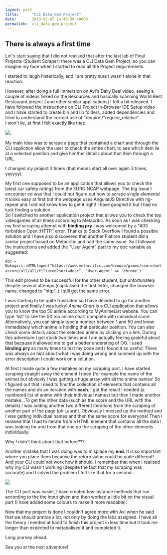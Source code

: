```yaml
---
layout: post
title:      "CLI Data Gem Project"
date:       2019-02-07 14:46:30 +0000
permalink:  cli_data_gem_project
---
```


## There is always a first time


Let's start saying that I did not realised that after the last lab of Final Projects  (Student Scraper) there was a CLI Data Gem Project, so you can imagine my face when I started to read all the Project requirements. 

I started to laugh histerically, and I am pretty sure I wasn't alone in that reaction. 

However, after doing a full immersion on Avi's Daily Deal video,  seeing  a couple of videos linked on the Resources and basically scanning World Best Restaurant project ( and other similar applications) I felt a bit releaved. 
I have followed the instructions on CLI Project In-Browser IDE Setup video and I have started to create bin and lib folders, added dependencies and  tried to understand the correct use of "require'/"require_relative".  
I won't lie, at first I felt exactly like that: 

![](https://i.kym-cdn.com/photos/images/original/000/234/765/b7e.jpg).

My main idea was to scrape a page that contained a chart and through the CLI appliction allow the user to check the entire chart, to see which item lie at a selected position and give him/her details about that item through a URL.

I changed my project 3 times (that means start all over again 3 times, yayyyy). 

My first one supposed to be an application that allows you to check the latest car safety ratings from the EURO NCAP webpage. The big issue I encounter ed was that I could not figure out how to scrape single elements! It looks easy at first but the webpage uses AngularJS Directive with ng-repeat and I did not know how to get it right! 
I have googled it  but I had no luck finding a solution.  
So I switched to another application project that allows you to check the top videogames of all times according to Metacritic. 
As soon as I was checking my first scraping attempt with **binding pry** I was welcomed by a "403 forbidden Open::HTTP” error. Thanks to Stack Overflow I found a possible solution and I have also discovered that another Flatiron student did a similar project based on Metacritic and had the same issue. 
So I followed the instructions and added the "User Agent" part to my doc variable as suggested:

`doc = Nokogiri::HTML(open("https://www.metacritic.com/browse/games/score/metascore/all/all/filtered?sort=desc", 'User-Agent' => 'chrome')`. 

This edit proved to be successful for the other student, but unfortunately despite several attemps (capitalised the first letter, changed the browser name, changed to "http"..) I still got the same error. 

I was starting to be quite frustrated so I have decided to go for another project and finally I was lucky!
*Anime Chart* is a CLI application that allows you to know the top 50 anime according to MyAnimeList website. 
You can type 'list' to see the 50 top anime chart complete with individual score. Alternatively, you can simply type a number between 1 and 50 and know immediately which anime is holding that particular position. You can also check some details about the selected anime by clicking on a link.
During this adventure I got stuck two times and I am actually feeling grateful about that because it allowed me to get a better understing of OO. I used **binding.pry** so many times to test my code and I found it so useful! There was always an hint about what I was doing wrong and summed up with the error description I could work on a solution.

At first I made quite a few mistakes on my scraping part. I have started scraping straight away the element I need (for example the name of the anime) but obviosly I was getting a huge array with all the anime names! So I figured out that I need to find the collection of elements that contains all the names and do an iteration with **each**. I got the result I needed (a numbered list of anime with their individual names) but then I made another mistake...To get the other data (such as the score and the URL with the details) I was adding another two different iterations from the scraping  of another part of the page (oh Laura!). 
Obviously I messed up the method and I was getting individual names and then the same score for everyone! 
Then I realised that I had to iterate from a HTML element that contains all the data I was looking for and from that one do the scraping of the other elements individually. 

Why I didn't think about that before??? 

Another mistake that I was doing was to misplace my **end**. It is so important where you place them because the return value could be quite different! And your CLI could not work how it should. 
I remember that when i realised why my CLI wasn't working (despite the fact that my scraping was accurate) and I solved the problem I felt like that for a second:

![](https://1.bp.blogspot.com/-guWNS3BNoIQ/W31YDRcRG4I/AAAAAAAAHCk/B5aTAminiXIEmDJygr8SiVzOOKw4RMwTgCLcBGAs/s1600/hackerman.jpg)


The CLI part was easier, I have created few instance methods that run according to the the input given and then worked a little bit on the visual part (I have added some colours to make it more readable).

Now that my project is done I couldn't agree more with Avi when he said that we should pratice a lot, not only by doing the labs assigned. I have all the theory I needed at hand to finish this project in less time but it took me longer than expected to metabolised it and completed it.

Long journey ahead.

See you at the next adventure! 








